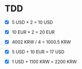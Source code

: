 # TDD

- [x] 5 USD * 2 = 10 USD
- [x] 10 EUR * 2 = 20 EUR
- [x] 4002 KRW / 4 = 1000.5 KRW
- [x] 5 USD + 10 EUR = 17 USD
- [x] 1 USD + 1100 KRW = 2200 KRW



